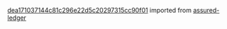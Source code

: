 [dea171037144c81c296e22d5c20297315cc90f01](https://github.com/insolar/assured-ledger/commit/dea171037144c81c296e22d5c20297315cc90f01) imported from [assured-ledger](https://github.com/insolar/assured-ledger)
